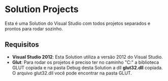 Solution Projects
=================

Esta é uma Solution do Visual Studio com todos projetos separados e prontos para rodar sozinho.  

## Requisitos

* **Visual Studio 2012**: Esta Solution utiliza a versão 2012 do Visual Studio.
* **Glut**: Para rodar os projetos é preciso ter no caminho "C:\" a biblioteca GLUT copiada e na pasta Debug desta Solution a dll **glut32.dll** copiada. O arquivo glut32.dll você pode encontrar na pasta GLUT.